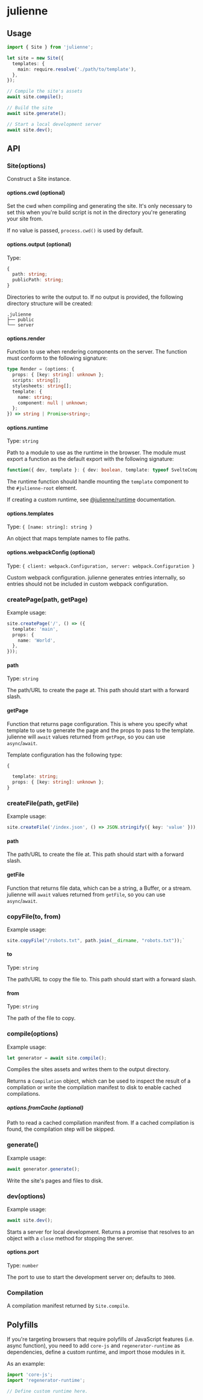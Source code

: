 # julienne

## Usage

```typescript
import { Site } from 'julienne';

let site = new Site({
  templates: {
    main: require.resolve('./path/to/template'),
  },
});

// Compile the site's assets
await site.compile();

// Build the site
await site.generate();

// Start a local development server
await site.dev();
```

## API

### Site(options)

Construct a Site instance.

#### options.cwd (optional)

Set the cwd when compiling and generating the site. It's only necessary to set
this when you're build script is not in the directory you're generating your
site from.

If no value is passed, `process.cwd()` is used by default.

#### options.output (optional)

Type:

```typescript
{
  path: string;
  publicPath: string;
}
```

Directories to write the output to. If no output is provided, the following
directory structure will be created:

```
.julienne
├── public
└── server
```

#### options.render

Function to use when rendering components on the server. The function must
conform to the following signature:

```typescript
type Render = (options: {
  props: { [key: string]: unknown };
  scripts: string[];
  stylesheets: string[];
  template: {
    name: string;
    component: null | unknown;
  };
}) => string | Promise<string>;
```

#### options.runtime

Type: `string`

Path to a module to use as the runtime in the browser. The module must export a
function as the default export with the following signature:

```typescript
function({ dev, template }: { dev: boolean, template: typeof SvelteComponent }): void | Promise<void>;
```

The runtime function should handle mounting the `template` component to the
`#julienne-root` element.

If creating a custom runtime, see [@julienne/runtime](../runtime) documentation.

#### options.templates

Type: `{ [name: string]: string }`

An object that maps template names to file paths.

#### options.webpackConfig (optional)

Type: `{ client: webpack.Configuration, server: webpack.Configuration }`

Custom webpack configuration. julienne generates entries internally, so entries
should not be included in custom webpack configuration.

### createPage(path, getPage)

Example usage:

```typescript
site.createPage('/', () => ({
  template: 'main',
  props: {
    name: 'World',
  },
}));
```

#### path

Type: `string`

The path/URL to create the page at. This path should start with a forward slash.

#### getPage

Function that returns page configuration. This is where you specify what
template to use to generate the page and the props to pass to the template.
julienne will `await` values returned from `getPage`, so you can use
`async`/`await`.

Template configuration has the following type:

```typescript
{

  template: string;
  props: { [key: string]: unknown };
}
```

### createFile(path, getFile)

Example usage:

```typescript
site.createFile('/index.json', () => JSON.stringify({ key: 'value' }));
```

#### path

The path/URL to create the file at. This path should start with a forward slash.

#### getFile

Function that returns file data, which can be a string, a Buffer, or a stream.
julienne will `await` values returned from `getFile`, so you can use
`async`/`await`.

### copyFile(to, from)

Example usage:

```typescript
site.copyFile("/robots.txt", path.join(__dirname, "robots.txt"));`
```

#### to

Type: `string`

The path/URL to copy the file to. This path should start with a forward slash.

#### from

Type: `string`

The path of the file to copy.

### compile(options)

Example usage:

```typescript
let generator = await site.compile();
```

Compiles the sites assets and writes them to the output directory.

Returns a `Compilation` object, which can be used to inspect the result of a
compilation or write the compilation manifest to disk to enable cached
compilations.

##### options.fromCache (optional)

Path to read a cached compilation manifest from. If a cached compilation is
found, the compilation step will be skipped.

### generate()

Example usage:

```typescript
await generator.generate();
```

Write the site's pages and files to disk.

### dev(options)

Example usage:

```typescript
await site.dev();
```

Starts a server for local development. Returns a promise that resolves to an
object with a `close` method for stopping the server.

#### options.port

Type: `number`

The port to use to start the development server on; defaults to `3000`.

### Compilation

A compilation manifest returned by `Site.compile`.

## Polyfills

If you're targeting browsers that require polyfills of JavaScript features (i.e.
async function), you need to add `core-js` and `regenerator-runtime` as
dependencies, define a custom runtime, and import those modules in it.

As an example:

```typescript
import 'core-js';
import 'regenerator-runtime';

// Define custom runtime here.
```
